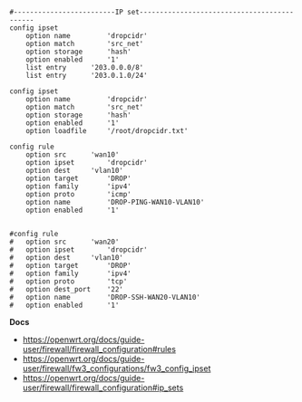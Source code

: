 ```
#-------------------------IP set--------------------------------------------
config ipset
	option name 		'dropcidr'
	option match 		'src_net'
	option storage		'hash'
	option enabled		'1'
	list entry 		'203.0.0.0/8'
	list entry 		'203.0.1.0/24'

config ipset
	option name 		'dropcidr'
	option match		'src_net'
	option storage		'hash'
	option enabled		'1'	
	option loadfile		'/root/dropcidr.txt'

config rule
	option src 		'wan10'
	option ipset 		'dropcidr'
	option dest		'vlan10'
	option target 		'DROP'
	option family		'ipv4'
	option proto 		'icmp'
	option name 		'DROP-PING-WAN10-VLAN10'
	option enabled 		'1'


#config rule
#	option src 		'wan20'
#	option ipset 		'dropcidr'
#	option dest		'vlan10'
#	option target 		'DROP'
#	option family		'ipv4'
#	option proto 		'tcp'
#	option dest_port	'22'
#	option name 		'DROP-SSH-WAN20-VLAN10'
#	option enabled 		'1'

```

__Docs__
- https://openwrt.org/docs/guide-user/firewall/firewall_configuration#rules
- https://openwrt.org/docs/guide-user/firewall/fw3_configurations/fw3_config_ipset
- https://openwrt.org/docs/guide-user/firewall/firewall_configuration#ip_sets
